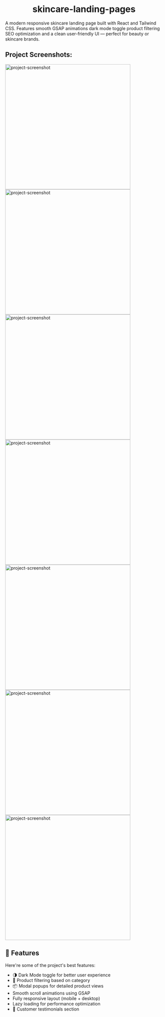 <h1 align="center" id="title">skincare-landing-pages</h1>

<p id="description">A modern responsive skincare landing page built with React and Tailwind CSS. Features smooth GSAP animations dark mode toggle product filtering SEO optimization and a clean user-friendly UI — perfect for beauty or skincare brands.</p>

<h2>Project Screenshots:</h2>

<img src="https://i.ibb.co/B1mZCZf/Screenshot-2025-07-12-141517.png" alt="project-screenshot" width="400" height="400/">

<img src="https://i.ibb.co/Kxp56P9z/Screenshot-2025-07-12-141535.png" alt="project-screenshot" width="400" height="400/">

<img src="https://i.ibb.co/wZ5cJGBT/Screenshot-2025-07-12-141611.png" alt="project-screenshot" width="400" height="400/">

<img src="https://i.ibb.co/MyRTHGg4/Screenshot-2025-07-12-141630.png" alt="project-screenshot" width="400" height="400/">

<img src="https://i.ibb.co/wFrKvqGP/Screenshot-2025-07-12-141646.png" alt="project-screenshot" width="400" height="400/">

<img src="https://i.ibb.co/nqkYFs2t/Screenshot-2025-07-12-141701.png" alt="project-screenshot" width="400" height="400/">

<img src="https://i.ibb.co/84rjzPc6/Screenshot-2025-07-12-141715.png" alt="project-screenshot" width="400" height="400/">


  
  
<h2>🧐 Features</h2>

Here're some of the project's best features:

*   🌗 Dark Mode toggle for better user experience
*   🧼 Product filtering based on category
*   📦 Modal popups for detailed product views
*   Smooth scroll animations using GSAP
*   Fully responsive layout (mobile + desktop)
*   Lazy loading for performance optimization
*   💬 Customer testimonials section
